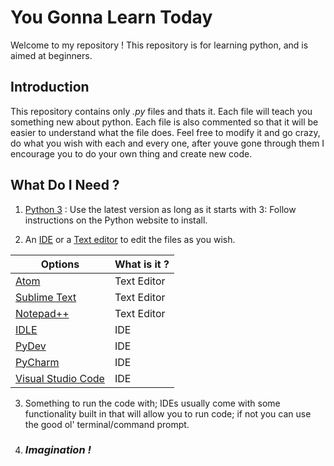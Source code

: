 # You Gonna Learn Today
Welcome to my repository ! This repository is for learning python, and is aimed at beginners.

## Introduction
This repository contains only *.py* files and thats it. Each file will teach you something new about python. Each file is also commented so that it will be easier to understand what the file does. Feel free to modify it and go crazy, do what you wish with each and every one, after youve gone through them I encourage you to do your own thing and create new code.
## What Do I Need ?
1. [Python 3](https://www.python.org/downloads/) : Use the latest version as long as it starts with 3: Follow instructions on the Python website to install.

2. An [IDE](https://en.wikipedia.org/wiki/Integrated_development_environment) or a [Text editor](https://en.wikipedia.org/wiki/Text_editor) to edit the files as you wish.

| Options | What is it ? |
| ----------- | ----------- |    
|[Atom](https://atom.io/)| Text Editor |  
|[Sublime Text](https://www.sublimetext.com/) | Text Editor |
|[Notepad++](https://notepad-plus-plus.org/)| Text Editor|
|[IDLE](https://docs.python.org/3/library/idle.html)| IDE|
|[PyDev](http://www.pydev.org/)|IDE|
|[PyCharm](https://www.jetbrains.com/pycharm/)|IDE|
|[Visual Studio Code](https://code.visualstudio.com/)|IDE|

3. Something to run the code with; IDEs usually come with some functionality built in that will allow you to run code; if not you can use the good ol' terminal/command prompt.

4. ### *Imagination !*

